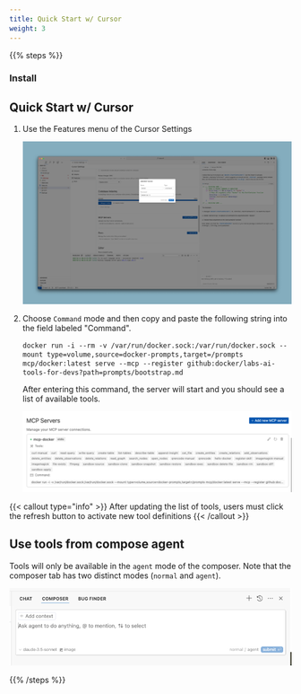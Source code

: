 ```yaml
---
title: Quick Start w/ Cursor
weight: 3
---
```


{{% steps %}}

### Install

## Quick Start w/ Cursor

1. Use the Features menu of the Cursor Settings
   
   ![Claude Features](claude_features.png)

2. Choose `Command` mode and then copy and paste the following string into the field labeled "Command".

   ```
   docker run -i --rm -v /var/run/docker.sock:/var/run/docker.sock --mount type=volume,source=docker-prompts,target=/prompts mcp/docker:latest serve --mcp --register github:docker/labs-ai-tools-for-devs?path=prompts/bootstrap.md
   ```

   After entering this command, the server will start and you should see a list of available tools.

   ![Claude Tools](claude_tools.png)

{{< callout type="info" >}}
After updating the list of tools, users must click the refresh button to activate new tool definitions
{{< /callout >}}


## Use tools from compose agent

Tools will only be available in the `agent` mode of the composer. Note that the composer tab has two distinct modes (`normal` and `agent`).

![compose agent](composer_agent.png)

{{% /steps %}}


